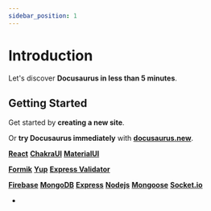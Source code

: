 ```yaml
---
sidebar_position: 1
---
```


# Introduction

Let's discover **Docusaurus in less than 5 minutes**.

## Getting Started

Get started by **creating a new site**.

Or **try Docusaurus immediately** with **[docusaurus.new](https://docusaurus.new)**.

**[React](https://reactjs.org/)**
**[ChakraUI](https://chakra-ui.com/)**
**[MaterialUI](https://mui.com/)**

**[Formik](https://formik.org/)**
**[Yup](https://github.com/jquense/yup)**
**[Express Validator](https://express-validator.github.io/docs/)**

**[Firebase](https://firebase.google.com/)**
**[MongoDB](https://mongodb.com/)**
**[Express](https://expressjs.com/)**
**[Nodejs](https://nodejs.org/en/)**
**[Mongoose](https://mongoosejs.com/)**
**[Socket.io](https://socket.io/)**

-
